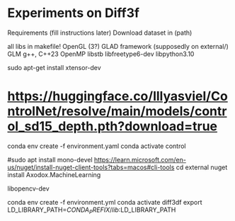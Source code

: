 # Experiments on Diff3f

Requirements (fill instructions later)
Download dataset in (path)

all libs in makefile!
OpenGL (3?)
GLAD framework (supposedly on external/)
GLM
g++, C++23
OpenMP
libstb
libfreetype6-dev
libpython3.10

sudo apt-get install xtensor-dev

# https://huggingface.co/lllyasviel/ControlNet/resolve/main/models/control_sd15_depth.pth?download=true
conda env create -f environment.yaml
conda activate control

#sudo apt install mono-devel
https://learn.microsoft.com/en-us/nuget/install-nuget-client-tools?tabs=macos#cli-tools
cd external
nuget install Axodox.MachineLearning

libopencv-dev

conda env create -f environment.yml
conda activate diff3df
export LD_LIBRARY_PATH=$CONDA_PREFIX/lib:$LD_LIBRARY_PATH